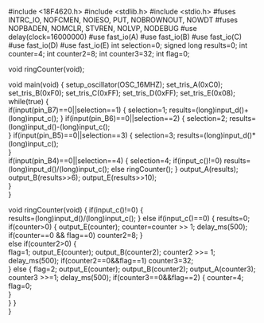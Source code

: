 #include <18F4620.h>
#include <stdlib.h>
#include <stdio.h>
#fuses INTRC_IO, NOFCMEN, NOIESO, PUT, NOBROWNOUT, NOWDT
#fuses NOPBADEN, NOMCLR, STVREN, NOLVP, NODEBUG
#use delay(clock=16000000)
#use fast_io(A)
#use fast_io(B)
#use fast_io(C)
#use fast_io(D)
#use fast_io(E)
int selection=0;
signed long results=0;
int counter=4;
int counter2=8;
int counter3=32;
int flag=0;

void ringCounter(void);

void main(void)
{
   setup_oscillator(OSC_16MHZ);
   set_tris_A(0xC0);
   set_tris_B(0xF0);
   set_tris_C(0xFF);
   set_tris_D(0xFF);
   set_tris_E(0x08); 
   while(true) 
   {   
      if(input(pin_B7)==0||selection==1) 
      {
         selection=1;
         results=(long)input_d()+(long)input_c();
      }
      if(input(pin_B6)==0||selection==2) 
      {
         selection=2;
         results=(long)input_d()-(long)input_c();    
      }
      if(input(pin_B5)==0||selection==3)
      {
         selection=3;
         results=(long)input_d()*(long)input_c();      
      }   
      if(input(pin_B4)==0||selection==4)
      {
         selection=4;
         if(input_c()!=0)
            results=(long)input_d()/(long)input_c();
         else
            ringCounter();
      } 
      output_A(results);
      output_B(results>>6);
      output_E(results>>10);   
   }  
}

void ringCounter(void)
{
   if(input_c()!=0)
   {  
      results=(long)input_d()/(long)input_c();
   }
   else if(input_c()==0)
   {
      results=0;
      if(counter>0)
      {
         output_E(counter);
         counter=counter >> 1;
         delay_ms(500);
         if(counter==0 && flag==0)
            counter2=8;
      }      
      else if(counter2>0)
      {  
         flag=1;
         output_E(counter);
         output_B(counter2);
         counter2 >>= 1;
         delay_ms(500);
         if(counter2==0&&flag==1)
            counter3=32;  
      }
      else
      {
         flag=2;
         output_E(counter);
         output_B(counter2);
         output_A(counter3);
         counter3 >>=1;
         delay_ms(500);
         if(counter3==0&&flag==2)
         {
            counter=4;
            flag=0;         
         }         
      }
   }   
}
